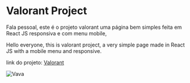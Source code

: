 # Valorant Project

Fala pessoal, este é o projeto valorant uma página bem simples feita em React JS responsiva e com menu mobile,

Hello everyone, this is valorant project, a very simple page made in React JS with a mobile menu and responsive.

link do projeto:  [Valorant](https://valorant-clone-sigma.vercel.app/)


![Vava](https://github.com/AttosSouza/Calculator/assets/87350423/450fb006-3fcb-44b7-8536-a7698bf744ea)




